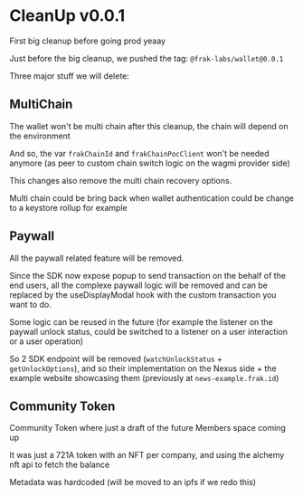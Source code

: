 # CleanUp v0.0.1

First big cleanup before going prod yeaay

Just before the big cleanup, we pushed the tag: `@frak-labs/wallet@0.0.1`

Three major stuff we will delete:

## MultiChain

The wallet won't be multi chain after this cleanup, the chain will depend on the environment

And so, the var `frakChainId` and `frakChainPocClient` won't be needed anymore (as peer to custom chain switch logic on the wagmi provider side)

This changes also remove the multi chain recovery options.

Multi chain could be bring back when wallet authentication could be change to a keystore rollup for example

## Paywall

All the paywall related feature will be removed.

Since the SDK now expose popup to send transaction on the behalf of the end users, all the complexe paywall logic will be removed and can be replaced by the useDisplayModal hook with the custom transaction you want to do.

Some logic can be reused in the future (for example the listener on the paywall unlock status, could be switched to a listener on a user interaction or a user operation)

So 2 SDK endpoint will be removed (`watchUnlockStatus` + `getUnlockOptions`), and so their implementation on the Nexus side + the example website showcasing them (previously at `news-example.frak.id`)

## Community Token

Community Token where just a draft of the future Members space coming up

It was just a 721A token with an NFT per company, and using the alchemy nft api to fetch the balance

Metadata was hardcoded (will be moved to an ipfs if we redo this)